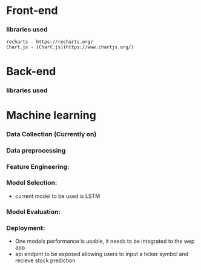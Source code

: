 # Front-end
### libraries used
    recharts - https://recharts.org/
    Chart.js - [Chart.js](https://www.chartjs.org/)

# Back-end 
### libraries used



# Machine learning 
### Data Collection (Currently on)

### Data preprocessing

### Feature Engineering:

### Model Selection:
- current model to be used is LSTM

### Model Evaluation:


### Deployment:
- One models performance is usable, it needs to be integrated to the wep app.
- api endpint to be exposed allowing users to input a ticker symbol and recieve stock prediction
